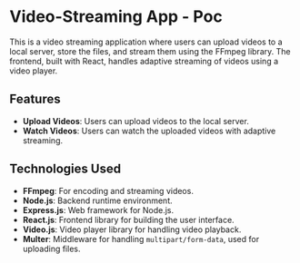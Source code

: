 # Video-Streaming App - Poc

This is a video streaming application where users can upload videos to a local server, store the files, and stream them using the FFmpeg library. The frontend, built with React, handles adaptive streaming of videos using a video player.

## Features

- **Upload Videos**: Users can upload videos to the local server.
- **Watch Videos**: Users can watch the uploaded videos with adaptive streaming.

## Technologies Used

- **FFmpeg**: For encoding and streaming videos.
- **Node.js**: Backend runtime environment.
- **Express.js**: Web framework for Node.js.
- **React.js**: Frontend library for building the user interface.
- **Video.js**: Video player library for handling video playback.
- **Multer**: Middleware for handling `multipart/form-data`, used for uploading files.

